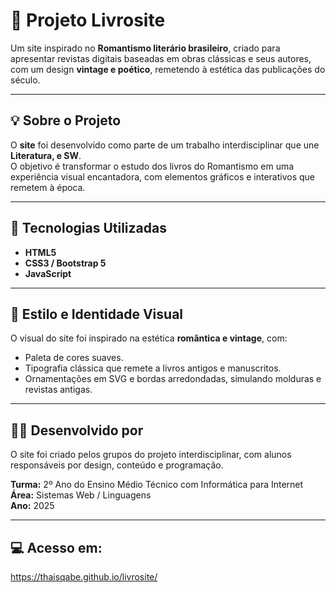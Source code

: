 # 🌸 Projeto Livrosite

Um site inspirado no **Romantismo literário brasileiro**, criado para apresentar revistas digitais baseadas em obras clássicas e seus autores, com um design **vintage e poético**, remetendo à estética das publicações do século.

---

## 💡 Sobre o Projeto

O **site** foi desenvolvido como parte de um trabalho interdisciplinar que une **Literatura, e SW**.  
O objetivo é transformar o estudo dos livros do Romantismo em uma experiência visual encantadora, com elementos gráficos e interativos que remetem à época.

---

## 🧠 Tecnologias Utilizadas

- **HTML5**  
- **CSS3 / Bootstrap 5**  
- **JavaScript**  

---

## 🎨 Estilo e Identidade Visual

O visual do site foi inspirado na estética **romântica e vintage**, com:
- Paleta de cores suaves.
- Tipografia clássica que remete a livros antigos e manuscritos.  
- Ornamentações em SVG e bordas arredondadas, simulando molduras e revistas antigas.

---

## 👩‍💻 Desenvolvido por

O site foi criado pelos grupos do projeto interdisciplinar, com alunos responsáveis por design, conteúdo e programação.

**Turma:** 2º Ano do Ensino Médio Técnico  com Informática para Internet
**Área:** Sistemas Web / Linguagens  
**Ano:** 2025  

---

## 💻 Acesso em:
https://thaisqabe.github.io/livrosite/



